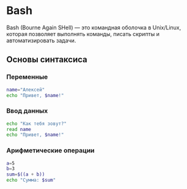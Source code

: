 # Bash

Bash (Bourne Again SHell) — это командная оболочка в Unix/Linux, которая позволяет выполнять команды, писать скрипты и автоматизировать задачи.
## Основы синтаксиса

### Переменные
```bash
name="Алексей"
echo "Привет, $name!"
```

### Ввод данных
```bash
echo "Как тебя зовут?"
read name
echo "Привет, $name!"
```

### Арифметические операции
```bash
a=5
b=3
sum=$((a + b))
echo "Сумма: $sum"
```

